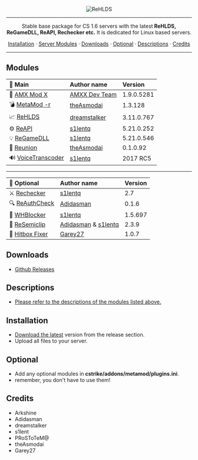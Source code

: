 <p align="center">
	<img align="center" src="https://user-images.githubusercontent.com/5860435/111066129-040e5e00-84f0-11eb-9e1f-7a7e8611da2b.png" alt="ReHLDS"/>
  </a>
</p>

---

<p align="center">Stable base package for CS 1.6 servers with the latest<b> ReHLDS, ReGameDLL, ReAPI, Rechecker etc.</b>
  It is dedicated for Linux based servers.</p>

<p align="center">
  <a href="#installation">Installation</a> ·
  <a href="#modules">Server Modules</a> ·
  <a href="#downloads">Downloads</a> ·
  <a href="#optional">Optional</a> ·
  <a href="#descriptions">Descriptions</a> ·
  <a href="#credits">Credits</a>
</p>

---

## Modules


| 📁 Main                                                                               | Author name            | Version     |
|:-----------------------------------------------                                       |:----------------------|:-------------|
| 🔧 [AMX Mod X](https://www.amxmodx.org/amxxdrop/1.9/)                                 | [AMXX Dev Team](https://www.amxmodx.org/)         | 1.9.0.5281   |
| 💣 [MetaMod -r](https://github.com/theAsmodai/metamod-r)                                 | [theAsmodai](https://github.com/theAsmodai)            | 1.3.128      |
| 📈 [ReHLDS](https://github.com/dreamstalker/rehlds/)                                     | [dreamstalker](https://github.com/dreamstalker)          | 3.11.0.767   |
| ⚙️ [ReAPI](https://github.com/s1lentq/reapi)      								                        | [s1lentq](https://github.com/s1lentq)               | 5.21.0.252   |
| 💡 [ReGameDLL](https://github.com/s1lentq/ReGameDLL_CS)                                  | [s1lentq](https://github.com/s1lentq)               | 5.21.0.546   |
| 🔐 [Reunion](https://cs.rin.ru/forum/viewtopic.php?f=29&t=69235)                         | [theAsmodai](https://github.com/theAsmodai)            | 0.1.0.92     |
| 🔊 [VoiceTranscoder](https://www.dedicated-server.ru/vbb/showthread.php?t=26550)         | [s1lentq](https://github.com/s1lentq)               | 2017 RC5     |

---

| 📂 Optional                                                                       | Author name            | Version     |
|:-----------------------------------------------                                   |:----------------------|:-------------|
| ⚔️ [Rechecker](https://dev-cs.ru/resources/72/download)                              | [s1lentq](https://github.com/s1lentq)               | 2.7          |
| 🔍 [ReAuthCheck](https://dev-cs.ru/resources/63/download)                            | [Adidasman](https://github.com/Adidasman1)             | 0.1.6        |
| 📛 [WHBlocker](https://dev-cs.ru/resources/76/download)                              | [s1lentq](https://github.com/s1lentq)               | 1.5.697      |
| 💮 [ReSemiclip](https://dev-cs.ru/resources/71/download)                             | [Adidasman](https://github.com/Adidasman1) & [s1lentq](https://github.com/s1lentq)   | 2.3.9        |
| 👤 [Hitbox Fixer](https://github.com/Garey27/hitbox_fixer/releases)                             | [Garey27](https://github.com/Garey27) | 1.0.7        |

## Downloads
- [Github Releases](https://github.com/PawelCode/BasePack/releases/latest)

## Descriptions
- [Please refer to the descriptions of the modules listed above.](https://1shot2kill.pl/topic/111764-rehlds-reverse-engineered-and-bugfixed-version-hlds/)

## Installation

- [Download the latest](https://github.com/PawelCode/BasePack/releases/latest) version from the release section.
- Upload all files to your server.

## Optional

- Add any optional modules in<b> cstrike/addons/metamod/plugins.ini</b>.
- remember, you don't have to use them!

## Credits
- Arkshine
- Adidasman
- dreamstalker
- s1lent
- PRoSToTeM@
- theAsmodai
- Garey27
